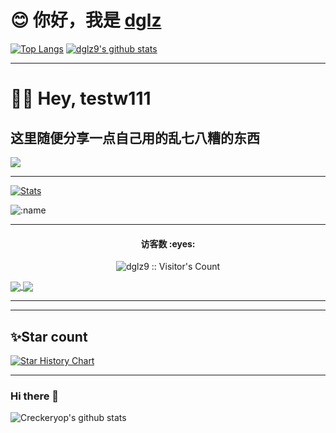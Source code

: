 # 😊 你好，我是 [dglz](https://github.com/dglz9)

[![Top Langs](https://github-readme-stats.vercel.app/api/top-langs/?username=dglz9&layout=compact&hide_title=true&hide_border=true&theme=onedark)](https://github.com/dglz9)
[![dglz9's github stats](https://github-readme-stats.vercel.app/api?username=dglz9&hide=issues&show_icons=true&line_height=24&hide_title=true&hide_border=true&theme=onedark)](https://github.com/dglz9)

-----

# 👋🏻 Hey, testw111

## 这里随便分享一点自己用的乱七八糟的东西

![](https://cdn.jsdelivr.net/gh/dglz9/dglz9@main/assets/github-contribution-grid-snake.svg)

-----

[![Stats](https://github-readme-stats.vercel.app/api?username=dglz9&show_icons=true&theme=merko)](https://github-readme-stats.vercel.app/api?username=dglz9&show_icons=true&theme=merko)

  ![:name](https://count.getloli.com/get/@dglz9?theme=gelbooru-h)

-----

<h4 align="center">访客数 :eyes:</h4>

<p align="center"><img src="https://profile-counter.glitch.me/dglz9/count.svg" alt="dglz9 :: Visitor's Count" /></p>
<a href="https://github.com/anuraghazra/github-readme-stats">
  <img align="center" src="https://github-readme-stats.vercel.app/api/?username=dglz9&count_private=true&show_icons=true&theme=dracula" />
</a>

<a href="https://github.com/dglz9/ToolsFx">
  <img align="center" src="https://github-readme-stats.vercel.app/api/top-langs/?username=dglz9&layout=compact&theme=dracula" />
</a>

<br/>
<hr/>

-----

</details>

## ✨Star count
[![Star History Chart](https://api.star-history.com/svg?repos=dglz9/dglz9&type=Date)](https://star-history.com/#dglz9/dglz9&Date)

-----

### Hi there 👋

![Creckeryop's github stats](https://github-readme-stats.vercel.app/api?username=dglz9&show_icons=true)
<br>

<!--
![Top Langs](https://github-readme-stats.vercel.app/api/top-langs/?username=dglz9&layout=compact)

**dglz9/dglz9** is a ✨ _special_ ✨ repository because its `README.md` (this file) appears on your GitHub profile.

Here are some ideas to get you started:

- 🔭 I’m currently working on ...
- 🌱 I’m currently learning ...
- 👯 I’m looking to collaborate on ...
- 🤔 I’m looking for help with ...
- 💬 Ask me about ...
- 📫 How to reach me: ...
- 😄 Pronouns: ...
- ⚡ Fun fact: ...
-->
